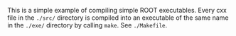 This is a simple example of compiling simple ROOT executables. Every cxx file in the `./src/` directory is compiled into an executable of the same name in the `./exe/` directory by calling `make`. See `./Makefile`.
